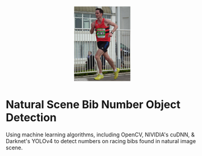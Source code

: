 <p align="center">
<img src="https://github.com/Lwhieldon/BibObjectDetection/blob/main/notebooks+utils+data/BibDetectorSample.jpeg?raw=true" widght=500 height=200 />
</p>

# Natural Scene Bib Number Object Detection
Using machine learning algorithms, including OpenCV, NIVIDIA's cuDNN, &amp; Darknet's YOLOv4 to detect numbers on racing bibs found in natural image scene. 
